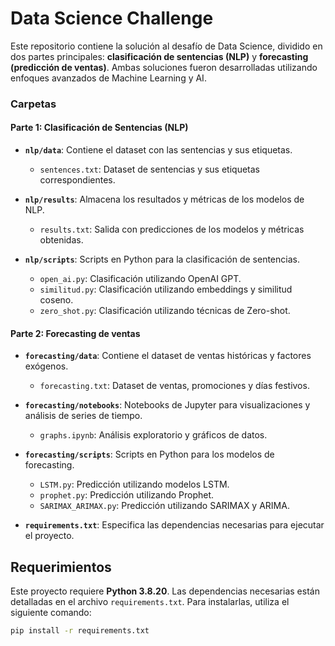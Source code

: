 # **Data Science Challenge**
Este repositorio contiene la solución al desafío de Data Science, dividido en dos partes principales: **clasificación de sentencias (NLP)** y **forecasting (predicción de ventas)**. Ambas soluciones fueron desarrolladas utilizando enfoques avanzados de Machine Learning y AI.

### Carpetas
#### **Parte 1: Clasificación de Sentencias (NLP)**
- **`nlp/data`**: Contiene el dataset con las sentencias y sus etiquetas.
  - `sentences.txt`: Dataset de sentencias y sus etiquetas correspondientes.

- **`nlp/results`**: Almacena los resultados y métricas de los modelos de NLP.
  - `results.txt`: Salida con predicciones de los modelos y métricas obtenidas.

- **`nlp/scripts`**: Scripts en Python para la clasificación de sentencias.
  - `open_ai.py`: Clasificación utilizando OpenAI GPT.
  - `similitud.py`: Clasificación utilizando embeddings y similitud coseno.
  - `zero_shot.py`: Clasificación utilizando técnicas de Zero-shot.

#### **Parte 2: Forecasting de ventas**
- **`forecasting/data`**: Contiene el dataset de ventas históricas y factores exógenos.
  - `forecasting.txt`: Dataset de ventas, promociones y días festivos.

- **`forecasting/notebooks`**: Notebooks de Jupyter para visualizaciones y análisis de series de tiempo.
  - `graphs.ipynb`: Análisis exploratorio y gráficos de datos.

- **`forecasting/scripts`**: Scripts en Python para los modelos de forecasting.
  - `LSTM.py`: Predicción utilizando modelos LSTM.
  - `prophet.py`: Predicción utilizando Prophet.
  - `SARIMAX_ARIMAX.py`: Predicción utilizando SARIMAX y ARIMA.

- **`requirements.txt`**: Especifica las dependencias necesarias para ejecutar el proyecto.


## **Requerimientos**
Este proyecto requiere **Python 3.8.20**. Las dependencias necesarias están detalladas en el archivo `requirements.txt`. Para instalarlas, utiliza el siguiente comando:
```bash
pip install -r requirements.txt
